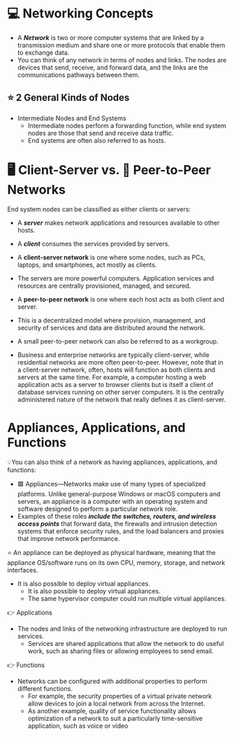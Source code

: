 # 💻 Networking Concepts 
- A ***Network*** is two or more computer systems that are linked by a transmission medium and share one or more protocols that enable them to exchange data.
- You can think of any network in terms of nodes and links. The nodes are devices that send, receive, and forward data, and the links are the communications pathways between them.
## ⭐ 2 General Kinds of Nodes
  - Intermediate Nodes and End Systems
      - Intermediate nodes perform a forwarding function, while end system nodes are those that send and receive data traffic.
      - End systems are often also referred to as hosts.
##
# 🖥️ Client-Server vs. 🤝 Peer-to-Peer Networks 
End system nodes can be classified as either clients or servers:

- A ***server*** makes network applications and resources available to other hosts.
- A ***client*** consumes the services provided by servers.

- A **client-server network** is one where some nodes, such as PCs, laptops, and smartphones, act mostly as clients.
- The servers are more powerful computers. Application services and resources are centrally provisioned, managed, and secured.

- A **peer-to-peer network** is one where each host acts as both client and server.
- This is a decentralized model where provision, management, and security of services and data are distributed around the network.
- A small peer-to-peer network can also be referred to as a workgroup.

- Business and enterprise networks are typically client-server, while residential networks are more often peer-to-peer. However, note that in a client-server network, often, hosts will function as both clients and       servers at the same time. For example, a computer hosting a web application acts as a server to browser clients but is itself a client of database services running on other server computers. It is the centrally       administered nature of the network that really defines it as client-server.
# Appliances, Applications, and Functions
💡You can also think of a network as having appliances, applications, and functions:

- 🟪 Appliances—Networks make use of many types of specialized platforms. Unlike general-purpose Windows or macOS computers and servers, an appliance is a computer with an operating system and software designed to perform a particular network role. 
- Examples of these roles ***include the switches, routers, and wireless access points*** that forward data, the firewalls and intrusion detection systems that enforce security rules, and the load balancers and proxies that improve network performance.

⭐ An appliance can be deployed as physical hardware, meaning that the appliance OS/software runs on its own CPU, memory, storage, and network interfaces.
- It is also possible to deploy virtual appliances.
  - It is also possible to deploy virtual appliances.
  - The same hypervisor computer could run multiple virtual appliances.
      
👉 Applications 
- The nodes and links of the networking infrastructure are deployed to run services.
  - Services are shared applications that allow the network to do useful work, such as sharing files or allowing employees to send email.
          
👉 Functions
- Networks can be configured with additional properties to perform different functions.
  - For example, the security properties of a virtual private network allow devices to join a local network from across the Internet.
  - As another example, quality of service functionality allows optimization of a network to suit a particularly time-sensitive application, such as voice or video
##


